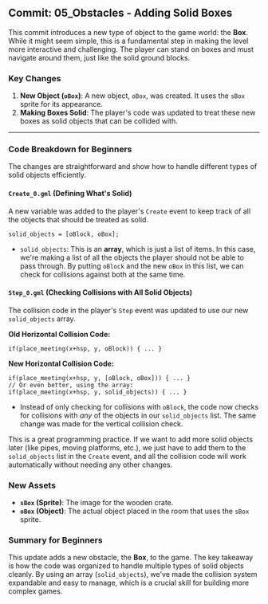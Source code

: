 ## Commit: 05_Obstacles - Adding Solid Boxes

This commit introduces a new type of object to the game world: the **Box**. While it might seem simple, this is a fundamental step in making the level more interactive and challenging. The player can stand on boxes and must navigate around them, just like the solid ground blocks.

### Key Changes

1.  **New Object (`oBox`)**: A new object, `oBox`, was created. It uses the `sBox` sprite for its appearance.
2.  **Making Boxes Solid**: The player's code was updated to treat these new boxes as solid objects that can be collided with.

---

### Code Breakdown for Beginners

The changes are straightforward and show how to handle different types of solid objects efficiently.

#### `Create_0.gml` (Defining What's Solid)

A new variable was added to the player's `Create` event to keep track of all the objects that should be treated as solid.

```gml
solid_objects = [oBlock, oBox];
```

*   `solid_objects`: This is an **array**, which is just a list of items. In this case, we're making a list of all the objects the player should not be able to pass through. By putting `oBlock` and the new `oBox` in this list, we can check for collisions against both at the same time.

#### `Step_0.gml` (Checking Collisions with All Solid Objects)

The collision code in the player's `Step` event was updated to use our new `solid_objects` array.

**Old Horizontal Collision Code:**
```gml
if(place_meeting(x+hsp, y, oBlock)) { ... }
```

**New Horizontal Collision Code:**
```gml
if(place_meeting(x+hsp, y, [oBlock, oBox])) { ... } 
// Or even better, using the array:
if(place_meeting(x+hsp, y, solid_objects)) { ... }
```

*   Instead of only checking for collisions with `oBlock`, the code now checks for collisions with *any* of the objects in our `solid_objects` list. The same change was made for the vertical collision check.

This is a great programming practice. If we want to add more solid objects later (like pipes, moving platforms, etc.), we just have to add them to the `solid_objects` list in the `Create` event, and all the collision code will work automatically without needing any other changes.

### New Assets

*   **`sBox` (Sprite)**: The image for the wooden crate.
*   **`oBox` (Object)**: The actual object placed in the room that uses the `sBox` sprite.

### Summary for Beginners

This update adds a new obstacle, the **Box**, to the game. The key takeaway is how the code was organized to handle multiple types of solid objects cleanly. By using an array (`solid_objects`), we've made the collision system expandable and easy to manage, which is a crucial skill for building more complex games.
